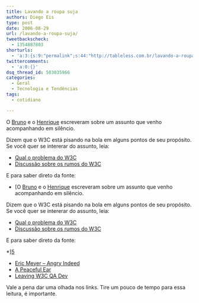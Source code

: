 ```yaml
---
title: Lavando a roupa suja
authors: Diego Eis
type: post
date: 2006-08-29
url: /lavando-a-roupa-suja/
tweetbackscheck:
  - 1354887803
shorturls:
  - 'a:3:{s:9:"permalink";s:44:"http://tableless.com.br/lavando-a-roupa-suja";s:7:"tinyurl";s:26:"http://tinyurl.com/3e6xyba";s:4:"isgd";s:19:"http://is.gd/IVrMpd";}'
twittercomments:
  - 'a:0:{}'
dsq_thread_id: 503035966
categories:
  - Geral
  - Tecnologia e Tendências
tags:
  - cotidiano

---
```

O [Bruno][1] e o [Henrique][2] escreveram sobre um assunto que venho acompanhando em silêncio.
  
Dizem que o W3C está pisando na bola em alguns pontos de seu propósito. Se você quer se intererar do assunto, leia:

  * [Qual o problema do W3C][3]
  * [Discussão sobre os rumos do W3C][4]

E para saber direto da fonte:

  * [O [Bruno][1] e o [Henrique][2] escreveram sobre um assunto que venho acompanhando em silêncio.
  
Dizem que o W3C está pisando na bola em alguns pontos de seu propósito. Se você quer se intererar do assunto, leia:

  * [Qual o problema do W3C][3]
  * [Discussão sobre os rumos do W3C][4]

E para saber direto da fonte:

  *][5] 
  * [Eric Meyer &#8211; Angry Indeed][6]
  * [A Peaceful Ear][7]
  * [Leaving W3C QA Dev][8]

Vale a pena dar uma olhada nos links. Tire um pouco de tempo para essa leitura, é importante.

 [1]: http://brunotorres.net/
 [2]: http://www.revolucao.etc.br/
 [3]: http://brunotorres.net/2006/08/28/qual-o-problema-da-w3c
 [4]: http://www.revolucao.etc.br/archives/discussao-sobre-os-rumos-da-w3c/
 [5]: http://www.zeldman.com/2006/07/17/an-angry-fix/
 [6]: http://meyerweb.com/eric/thoughts/2006/08/14/angry-indeed/
 [7]: http://www.w3.org/QA/2006/07/a_peaceful_ear.html
 [8]: http://lists.w3.org/Archives/Public/public-qa-dev/2006Jul/0011